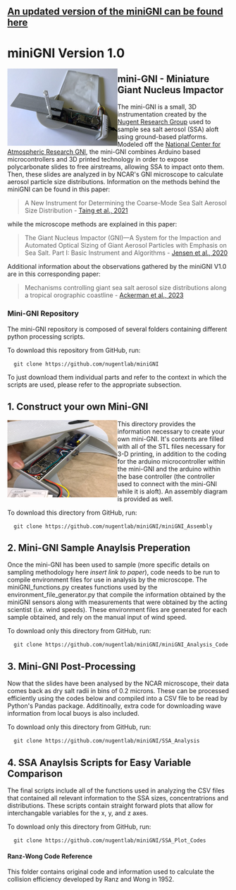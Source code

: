 
## [An updated version of the miniGNI can be found here](https://github.com/klackerman00/miniGNI_plus)
# miniGNI Version 1.0
<img align="left" width="250" height="175" src="./pics/Fig1a_miniGNI.png">


## **mini-GNI** - Miniature Giant Nucleus Impactor 

The mini-GNI is a small, 3D instrumentation created by the [Nugent Research Group](http://alisonnugent.com/) used to sample sea salt aerosol (SSA) aloft using ground-based platforms. Modeled off the [National Center for Atmospheric Research GNI](https://www.eol.ucar.edu/instruments/giant-nuclei-impactor), the mini-GNI combines Arduino based microcontrollers and 3D printed technology in order to expose polycarbonate slides to free airstreams, allowing SSA to impact onto them. Then, these slides are analyzed in by NCAR's GNI microscope to calculate aerosol particle size distributions. Information on the methods behind the miniGNI can be found in this paper: 

> A New Instrument for Determining the Coarse-Mode Sea Salt Aerosol Size Distribution - [Taing et al., 2021](https://journals.ametsoc.org/view/journals/atot/38/11/JTECH-D-20-0197.1.xml)

while the microscope methods are explained in this paper: 

> The Giant Nucleus Impactor (GNI)—A System for the Impaction and Automated Optical Sizing of Giant Aerosol Particles with Emphasis on Sea Salt. Part I: Basic Instrument and Algorithms - [Jensen et al., 2020](https://journals.ametsoc.org/view/journals/atot/37/9/jtechD190109.xml?rskey=7VVZ45&result=6)

Additional information about the observations gathered by the miniGNI V1.0 are in this corresponding paper: 

> Mechanisms controlling giant sea salt aerosol size distributions along a tropical orographic coastline - [Ackerman et al., 2023](https://acp.copernicus.org/articles/23/13735/2023/)


### Mini-GNI Repository 

The mini-GNI repository is composed of several folders containing different python processing scripts.

To download this repository from GitHub, run:

```
  git clone https://github.com/nugentlab/miniGNI
```

To just download them individual parts and refer to the context in which the scripts are used, please refer to the appropriate subsection. 

## 1. Construct your own Mini-GNI
<img align="left" width="250" height="175" src="./pics/Picture1.png">
This directory provides the information necessary to create your own mini-GNI. It's contents are filled with all of the STL files necessary for 3-D printing, in addition to the coding for the arduino microcontroller within the mini-GNI and the arduino within the base controller (the controller used to connect with the mini-GNI while it is aloft). An assembly diagram is provided as well. 

To download this directory from GitHub, run:

```
  git clone https://github.com/nugentlab/miniGNI/miniGNI_Assembly
```

## 2. Mini-GNI Sample Anaylsis Preperation

Once the mini-GNI has been used to sample (more specific details on sampling methodology here *insert link to paper*), code needs to be run to compile environment files for use in analysis by the microscope. The miniGNI_functions.py creates functions used by the environment_file_generator.py that compile the information obtained by the miniGNI sensors along with measurements that were obtained by the acting scientist (i.e. wind speeds). These environment files are generated for each sample obtained, and rely on the manual input of wind speed.

To download only this directory from GitHub, run:

```
  git clone https://github.com/nugentlab/miniGNI/miniGNI_Analysis_Code
```

## 3. Mini-GNI Post-Processing  

Now that the slides have been analysed by the NCAR microscope, their data comes back as dry salt radii in bins of 0.2 microns. These can be processed efficiently using the codes below and compiled into a CSV file to be read by Python's Pandas package. Additinoally, extra code for downloading wave information from local buoys is also included. 

To download only this directory from GitHub, run:

```
  git clone https://github.com/nugentlab/miniGNI/SSA_Analysis 
```

## 4. SSA Anaylsis Scripts for Easy Variable Comparison

The final scripts include all of the functions used in analyzing the CSV files that contained all relevant information to the SSA sizes, concentratrions and distributions. These scripts contain straight forward plots that allow for interchangable variables for the x, y, and z axes. 

To download only this directory from GitHub, run:

```
  git clone https://github.com/nugentlab/miniGNI/SSA_Plot_Codes
```


#### Ranz-Wong Code Reference

This folder contains original code and information used to calculate the collision efficiency developed by Ranz and Wong in 1952. 

